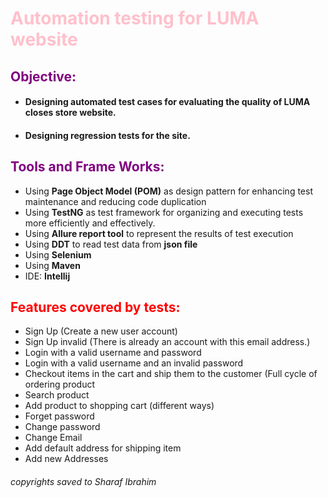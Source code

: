 
# <span style="color: Pink;">Automation testing for LUMA website</span>

## <span style="color: Purple;"> Objective: </span>
* <h4>Designing automated test cases for evaluating the quality of LUMA closes store website.</h4>
* <h4>Designing regression tests for the site.</h4>

## <span style="color: Purple;"> Tools and Frame Works: </span>
* <h>Using **Page Object Model (POM)** as design pattern for enhancing test maintenance and reducing code duplication 
* Using **TestNG** as test framework for organizing and executing tests more efficiently and effectively.  
* Using **Allure report tool** to represent the results of test execution
* Using **DDT** to read test data from **json file**
* Using **Selenium**
* Using **Maven** 
* IDE: **Intellij** 
</h4>

## <span style="color: Red;"> Features covered by tests:
* Sign Up (Create a new user account)
* Sign Up invalid (There is already an account with this email address.)
* Login with a valid username and password
* Login with a valid username and an invalid password
* Checkout items in the cart and ship them to the customer (Full cycle of ordering product
* Search product
* Add product to shopping cart (different ways) <Getting product name from JSON file>
* Forget password
* Change password
* Change Email
* Add default address for shipping item
* Add new Addresses


<h6>copyrights saved to Sharaf Ibrahim</h6>
